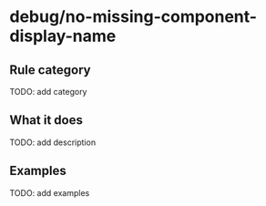 # debug/no-missing-component-display-name

<!-- end auto-generated rule header -->

## Rule category

TODO: add category

## What it does

TODO: add description

## Examples

TODO: add examples
